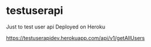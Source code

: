 # testuserapi
Just to test user api
Deployed on Heroku

https://testuserapidev.herokuapp.com/api/v1/getAllUsers
